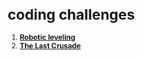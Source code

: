# coding challenges



1. **[Robotic leveling](src/robotic-leveling/README.md)**
2. **[The Last Crusade](src/the-last-crusade/README.md)**
